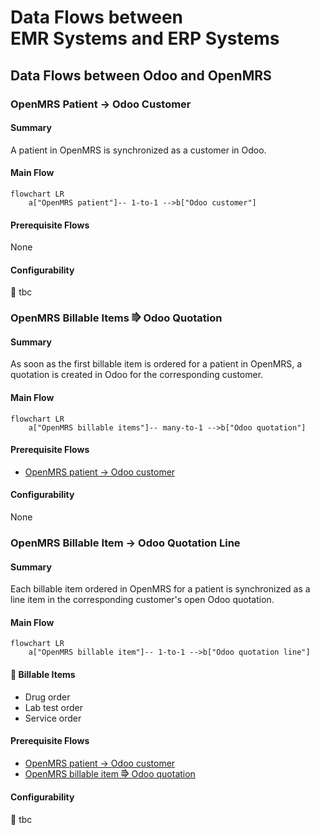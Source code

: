# Data Flows between<br/>EMR Systems and ERP Systems

## Data Flows between Odoo and OpenMRS

### OpenMRS Patient → Odoo Customer

#### Summary
A patient in OpenMRS is synchronized as a customer in Odoo.

#### Main Flow
``` mermaid
flowchart LR
    a["OpenMRS patient"]-- 1-to-1 -->b["Odoo customer"]
```

#### Prerequisite Flows

None

#### Configurability

:construction: tbc

### OpenMRS Billable Items ⭆ Odoo Quotation

#### Summary
As soon as the first billable item is ordered for a patient in OpenMRS, a quotation is created in Odoo for the corresponding customer.

#### Main Flow
``` mermaid
flowchart LR
    a["OpenMRS billable items"]-- many-to-1 -->b["Odoo quotation"]
```

#### Prerequisite Flows

- [OpenMRS patient → Odoo customer](#openmrs-patient-odoo-customer)

#### Configurability

None

### OpenMRS Billable Item → Odoo Quotation Line

#### Summary
Each billable item ordered in OpenMRS for a patient is synchronized as a line item in the corresponding customer's open Odoo quotation.

#### Main Flow
``` mermaid
flowchart LR
    a["OpenMRS billable item"]-- 1-to-1 -->b["Odoo quotation line"]
```

#### :construction: Billable Items

- Drug order
- Lab test order
- Service order

#### Prerequisite Flows

- [OpenMRS patient → Odoo customer](#openmrs-patient-odoo-customer)
- [OpenMRS billable item ⭆ Odoo quotation](#openmrs-billable-items-odoo-quotation)

#### Configurability

:construction: tbc